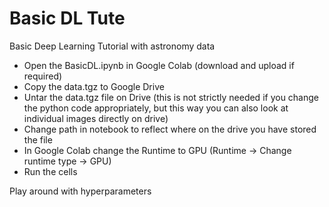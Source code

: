 # Basic DL Tute
Basic Deep Learning Tutorial with astronomy data

- Open the BasicDL.ipynb in Google Colab (download and upload if required)
- Copy the data.tgz to Google Drive
- Untar the data.tgz file on Drive (this is not strictly needed if you change the python code appropriately, but this way you can also look at individual images directly on drive)
- Change path in notebook to reflect where on the drive you have stored the file
- In Google Colab change the Runtime to GPU (Runtime -> Change runtime type -> GPU)
- Run the cells

Play around with hyperparameters

